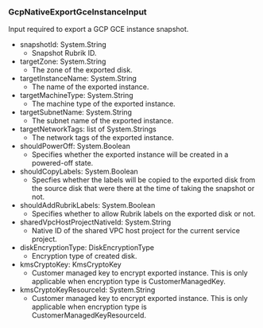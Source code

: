 ### GcpNativeExportGceInstanceInput
Input required to export a GCP GCE instance snapshot.

- snapshotId: System.String
  - Snapshot Rubrik ID.
- targetZone: System.String
  - The zone of the exported disk.
- targetInstanceName: System.String
  - The name of the exported instance.
- targetMachineType: System.String
  - The machine type of the exported instance.
- targetSubnetName: System.String
  - The subnet name of the exported instance.
- targetNetworkTags: list of System.Strings
  - The network tags of the exported instance.
- shouldPowerOff: System.Boolean
  - Specifies whether the exported instance will be created in a powered-off state.
- shouldCopyLabels: System.Boolean
  - Specfies whether the labels will be copied to the exported disk from the source disk that were there at the time of taking the snapshot or not.
- shouldAddRubrikLabels: System.Boolean
  - Specifies whether to allow Rubrik labels on the exported disk or not.
- sharedVpcHostProjectNativeId: System.String
  - Native ID of the shared VPC host project for the current service project.
- diskEncryptionType: DiskEncryptionType
  - Encryption type of created disk.
- kmsCryptoKey: KmsCryptoKey
  - Customer managed key to encrypt exported instance. This is only applicable when encryption type is CustomerManagedKey.
- kmsCryptoKeyResourceId: System.String
  - Customer managed key to encrypt exported instance. This is only applicable when encryption type is CustomerManagedKeyResourceId.
